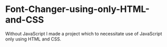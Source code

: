 # Font-Changer-using-only-HTML-and-CSS
Without JavaScript I made a project which to necessitate use of JavaScript only using HTML and CSS.
